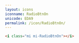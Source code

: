 ```yaml
---
layout: icons
iconname: RadioBtnOn
unicode: EDA9
permalink: /icon/RadioBtnOn/
---
```


``` html
<i class="mi mi-RadioBtnOn"></i>
```

